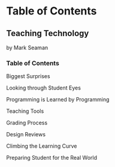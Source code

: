 # Table of Contents

## Teaching Technology

by Mark Seaman

### Table of Contents

Biggest Surprises

Looking through Student Eyes

Programming is Learned by Programming

Teaching Tools

Grading Process

Design Reviews

Climbing the Learning Curve

Preparing Student for the Real World





